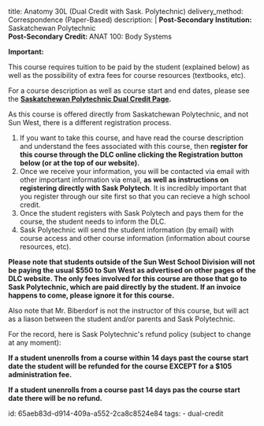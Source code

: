 title: Anatomy 30L (Dual Credit with Sask. Polytechnic)
delivery_method: Correspondence (Paper-Based)
description: |
  <b>Post-Secondary Institution:</b> Saskatchewan Polytechnic<br />
  <b>Post-Secondary Credit: </b>ANAT 100: Body Systems</p>
  
  <p><b>Important: </b></p>
  
  <p>This course requires tuition to be paid by the student (explained below) as well as the possibility of extra fees for course resources (textbooks, etc).</p>
  
  <p>For a course description as well as course start and end dates, please see the <strong><a href="http://saskpolytech.ca/admissions/resources/dual-credit.aspx">Saskatchewan Polytechnic Dual Credit Page</a>.</strong></p>
  
  <p>As this course is offered directly from Saskatchewan Polytechnic, and not Sun West, there is a different registration process.</p>
  
  <ol>
  <li>If you want to take this course, and have read the course description and understand the fees associated with this course, then <strong>register for this course through the DLC online clicking the Registration button below (or at the top of our website).</strong><br />
  </li>
  <li>Once we receive your information, you will be contacted via email with other important information via email, <strong>as well as instructions on registering directly with Sask Polytech</strong>.  It is incredibly important that you register through our site first so that you can recieve a high school credit.<br />
  </li>
  <li>Once the student registers with Sask Polytech and pays them for the course, the student needs to inform the DLC.<br />
  </li>
  <li>Sask Polytechnic will send the student information (by email) with course access and other course information (information about course resources, etc).</li>
  </ol>
  
  <p><strong>Please note that students outside of the Sun West School Division will not be paying the usual $550 to Sun West as advertised on other pages of the DLC website.  The only fees involved for this course are those that go to Sask Polytechnic, which are paid directly by the student.  If an invoice happens to come, please ignore it for this course.</strong></p>
  
  <p>Also note that Mr. Biberdorf is not the instructor of this course, but will act as a liason between the student and/or parents and Sask Polytechnic.</p>
  
  <p>For the record, here is Sask Polytechnic's refund policy (subject to change at any moment):</p>
  
  <p><strong>If a student unenrolls from a course within 14 days past the course start date the student will be refunded for the course EXCEPT for a $105 administration fee.</strong></p>
  
  <p><strong>If a student unenrolls from a course past 14 days pas the course start date there will be no refund.</strong></p>
id: 65aeb83d-d914-409a-a552-2ca8c8524e84
tags:
  - dual-credit
